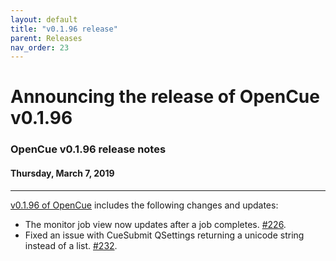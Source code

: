 ```yaml
---
layout: default
title: "v0.1.96 release"
parent: Releases
nav_order: 23
---
```


# Announcing the release of OpenCue v0.1.96

### OpenCue v0.1.96 release notes

#### Thursday, March 7, 2019

---

[v0.1.96 of OpenCue](https://github.com/AcademySoftwareFoundation/OpenCue/releases/tag/v0.1.96)
includes the following changes and updates:

*   The monitor job view now updates after a job completes.
    [#226](https://github.com/AcademySoftwareFoundation/OpenCue/pull/226).
*   Fixed an issue with CueSubmit QSettings returning a
    unicode string instead of a list.
    [#232](https://github.com/AcademySoftwareFoundation/OpenCue/pull/232).
